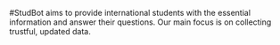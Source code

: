 #StudBot 
aims to provide international students with the essential information and answer their questions. Our main focus is on collecting trustful, updated data.

